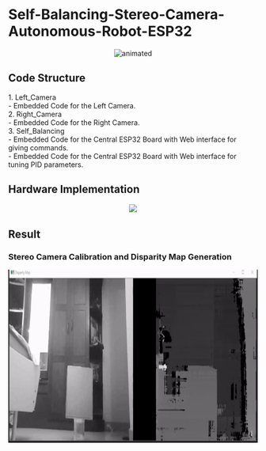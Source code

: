 
# Self-Balancing-Stereo-Camera-Autonomous-Robot-ESP32

<p align="center">
  <img src="/Graphics/Robot_Model.gif" alt="animated" width="600" height="600" />
</p>
<h2> Code Structure </h2>
1. Left_Camera <br>
            - Embedded Code for the Left Camera.<br>
2. Right_Camera <br>
            - Embedded Code for the Right Camera. <br>
3. Self_Balancing <br>
            - Embedded Code for the Central ESP32 Board with Web interface for giving  commands. <br>
            - Embedded Code for the Central ESP32 Board with Web interface for tuning PID parameters. <br>
<h2> Hardware Implementation </h2>
<p align="center">
  <img src="/Graphics/Acutual_Photo.png" />
</p>
<h2> Result </h2>
<h3> Stereo Camera Calibration and Disparity Map Generation </h3>
  <img src="/Graphics/StereoDemo_hi.gif" alt="animated" width="1000" height="350"/>
